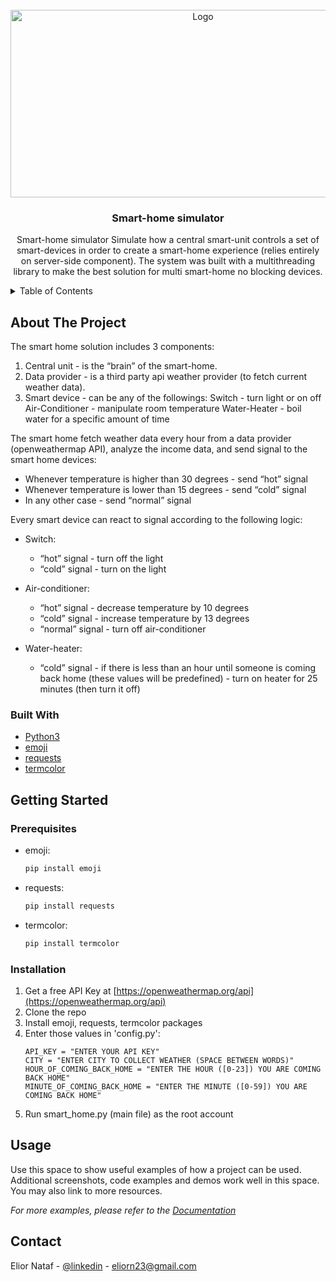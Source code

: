 <!-- PROJECT LOGO -->
<br />
<div align="center">
  <a href="https://github.com/github_username/repo_name">
    <img src="https://www.sifis-home.eu/wp-content/uploads/2021/01/AdobeStock_304073455-Converted_smarthome.jpg" alt="Logo" width="600" height="300">
  </a>

<h3 align="center">Smart-home simulator</h3>

  <p align="center">
    Smart-home simulator
Simulate how a central smart-unit controls a set of smart-devices in order to create a smart-home experience (relies entirely on server-side component).
The system was built with a multithreading library to make the best solution for multi smart-home no blocking devices.
  </p>
</div>



<!-- TABLE OF CONTENTS -->
<details>
  <summary>Table of Contents</summary>
  <ol>
    <li>
      <a href="#about-the-project">About The Project</a>
      <ul>
        <li><a href="#built-with">Built With</a></li>
      </ul>
    </li>
    <li>
      <a href="#getting-started">Getting Started</a>
      <ul>
        <li><a href="#prerequisites">Prerequisites</a></li>
        <li><a href="#installation">Installation</a></li>
      </ul>
    </li>
    <li><a href="#usage">Usage</a></li>
    <li><a href="#contact">Contact</a></li>
  </ol>
</details>



<!-- ABOUT THE PROJECT -->
## About The Project

The smart home solution includes 3 components:

1. Central unit - is the “brain” of the smart-home.
2. Data provider - is a third party api weather provider (to fetch current weather data).
3. Smart device - can be any of the followings:
    Switch - turn light or on off
    Air-Conditioner - manipulate room temperature
    Water-Heater - boil water for a specific amount of time
    
The smart home fetch weather data every hour from a data provider (openweathermap API), analyze the income data, and send signal to the smart home devices:
- Whenever temperature is higher than 30 degrees - send “hot” signal
- Whenever temperature is lower than 15 degrees - send “cold” signal
- In any other case - send “normal” signal
    
Every smart device can react to signal according to the following logic:

- Switch:
    - “hot” signal - turn off the light
    - “cold” signal - turn on the light    
    
- Air-conditioner:
    - “hot” signal - decrease temperature by 10 degrees
    - “cold” signal - increase temperature by 13 degrees
    - “normal” signal - turn off air-conditioner      
       
- Water-heater:
    - “cold” signal - if there is less than an hour until someone is coming back home (these values will be predefined) - turn on heater for 25 minutes (then turn it off)


### Built With

* [Python3](https://www.python.org/)
* [emoji](https://pypi.org/project/emoji/)
* [requests](https://pypi.org/project/requests/)
* [termcolor](https://pypi.org/project/termcolor/)



<!-- GETTING STARTED -->
## Getting Started

### Prerequisites

* emoji:
  ```sh
  pip install emoji
  ```

* requests:
  ```sh
  pip install requests
  ```

* termcolor:
  ```sh
  pip install termcolor
  ```

### Installation
   
1. Get a free API Key at [https://openweathermap.org/api](https://openweathermap.org/api)
2. Clone the repo
3. Install emoji, requests, termcolor packages
4. Enter those values in 'config.py':
    ```
    API_KEY = "ENTER YOUR API KEY"
    CITY = "ENTER CITY TO COLLECT WEATHER (SPACE BETWEEN WORDS)"
    HOUR_OF_COMING_BACK_HOME = "ENTER THE HOUR ([0-23]) YOU ARE COMING BACK HOME"
    MINUTE_OF_COMING_BACK_HOME = "ENTER THE MINUTE ([0-59]) YOU ARE COMING BACK HOME"
    ```
5. Run smart_home.py (main file) as the root account



<!-- USAGE EXAMPLES -->
## Usage

Use this space to show useful examples of how a project can be used. Additional screenshots, code examples and demos work well in this space. You may also link to more resources.

_For more examples, please refer to the [Documentation](https://example.com)_


<!-- CONTACT -->
## Contact

Elior Nataf - [@linkedin](https://www.linkedin.com/in/elior) - eliorn23@gmail.com
